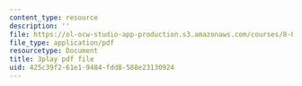 ```yaml
---
content_type: resource
description: ''
file: https://ol-ocw-studio-app-production.s3.amazonaws.com/courses/8-851-effective-field-theory-spring-2013/425c39f261e19484fdd8588e23130924_wwSNCM7e9VA.pdf
file_type: application/pdf
resourcetype: Document
title: 3play pdf file
uid: 425c39f2-61e1-9484-fdd8-588e23130924
---
```

